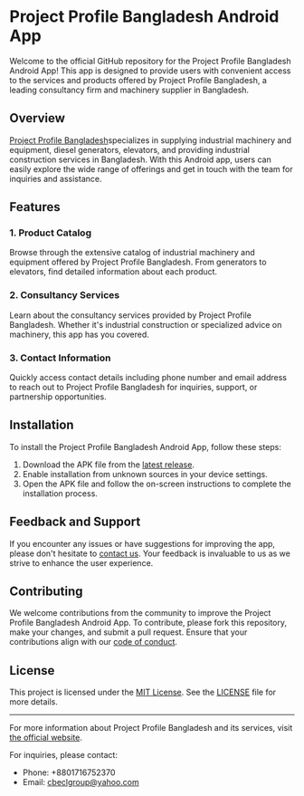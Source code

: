 # Project Profile Bangladesh Android App

Welcome to the official GitHub repository for the Project Profile Bangladesh Android App! This app is designed to provide users with convenient access to the services and products offered by Project Profile Bangladesh, a leading consultancy firm and machinery supplier in Bangladesh.

## Overview

[Project Profile Bangladesh](https://www.projectprofilebd.com/)specializes in supplying industrial machinery and equipment, diesel generators, elevators, and providing industrial construction services in Bangladesh. With this Android app, users can easily explore the wide range of offerings and get in touch with the team for inquiries and assistance.

## Features

### 1. Product Catalog
Browse through the extensive catalog of industrial machinery and equipment offered by Project Profile Bangladesh. From generators to elevators, find detailed information about each product.

### 2. Consultancy Services
Learn about the consultancy services provided by Project Profile Bangladesh. Whether it's industrial construction or specialized advice on machinery, this app has you covered.

### 3. Contact Information
Quickly access contact details including phone number and email address to reach out to Project Profile Bangladesh for inquiries, support, or partnership opportunities.

## Installation

To install the Project Profile Bangladesh Android App, follow these steps:

1. Download the APK file from the [latest release](link_to_latest_release).
2. Enable installation from unknown sources in your device settings.
3. Open the APK file and follow the on-screen instructions to complete the installation process.

## Feedback and Support

If you encounter any issues or have suggestions for improving the app, please don't hesitate to [contact us](mailto:cbeclgroup@yahoo.com). Your feedback is invaluable to us as we strive to enhance the user experience.

## Contributing

We welcome contributions from the community to improve the Project Profile Bangladesh Android App. To contribute, please fork this repository, make your changes, and submit a pull request. Ensure that your contributions align with our [code of conduct](link_to_code_of_conduct).

## License

This project is licensed under the [MIT License](link_to_license). See the [LICENSE](LICENSE) file for more details.

---

For more information about Project Profile Bangladesh and its services, visit [the official website](https://www.projectprofilebd.com/).

For inquiries, please contact:
- Phone: +8801716752370
- Email: cbeclgroup@yahoo.com


